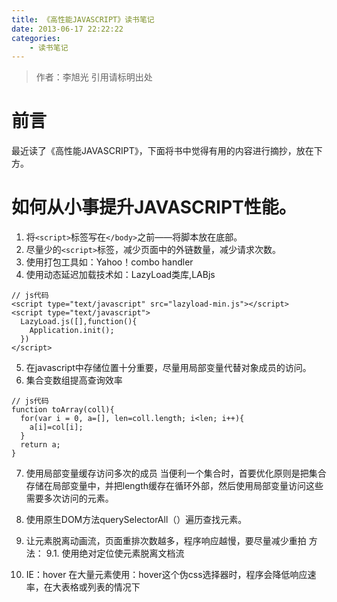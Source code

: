 ```yaml
---
title: 《高性能JAVASCRIPT》读书笔记
date: 2013-06-17 22:22:22
categories: 
	- 读书笔记
---
```

> 作者：李旭光
> 引用请标明出处


# 前言

最近读了《高性能JAVASCRIPT》，下面将书中觉得有用的内容进行摘抄，放在下方。
# 如何从小事提升JAVASCRIPT性能。
1. 将`<script>`标签写在`</body>`之前——将脚本放在底部。
2. 尽量少的`<script>`标签，减少页面中的外链数量，减少请求次数。
3. 使用打包工具如：Yahoo！combo handler
4. 使用动态延迟加载技术如：LazyLoad类库,LABjs
```
// js代码
<script type="text/javascript" src="lazyload-min.js"></script>
<script type="text/javascript">
  LazyLoad.js([],function(){
    Application.init();
  })
</script>
```
5. 在javascript中存储位置十分重要，尽量用局部变量代替对象成员的访问。
6. 集合变数组提高查询效率
```
// js代码
function toArray(coll){
  for(var i = 0, a=[], len=coll.length; i<len; i++){
    a[i]=col[i];
  }
  return a;
}
```
7. 使用局部变量缓存访问多次的成员
当便利一个集合时，首要优化原则是把集合存储在局部变量中，并把length缓存在循环外部，然后使用局部变量访问这些需要多次访问的元素。
8. 使用原生DOM方法querySelectorAll（）遍历查找元素。

9. 让元素脱离动画流，页面重排次数越多，程序响应越慢，要尽量减少重拍
方法：
  9.1. 使用绝对定位使元素脱离文档流

10. IE：hover
在大量元素使用：hover这个伪css选择器时，程序会降低响应速率，在大表格或列表的情况下